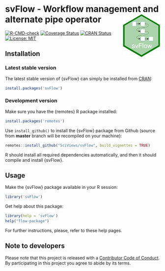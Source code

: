 # svFlow - Workflow management and alternate pipe operator <a href='https://www.sciviews.org/svFlow'><img src="man/figures/logo.png" align="right" height="139"/></a>

<!-- badges: start -->

[![R-CMD-check](https://github.com/SciViews/svFlow/actions/workflows/R-CMD-check.yaml/badge.svg)](https://github.com/SciViews/svFlow/actions/workflows/R-CMD-check.yaml) [![Coverage Status](https://img.shields.io/codecov/c/github/SciViews/svFlow/master.svg)](https://codecov.io/github/SciViews/svFlow?branch=master) [![CRAN Status](https://www.r-pkg.org/badges/version/svFlow)](https://cran.r-project.org/package=svFlow) [![License: MIT](https://img.shields.io/badge/License-MIT-yellow.svg)](https://opensource.org/licenses/MIT)

<!-- badges: end -->

## Installation

### Latest stable version

The latest stable version of {svFlow} can simply be installed from [CRAN](http://cran.r-project.org):

``` r
install.packages('svFlow')
```

### Development version

Make sure you have the {remotes} R package installed:

``` r
install.packages('remotes')
```

Use `install_github()` to install the {svFlow} package from Github (source from **master** branch will be recompiled on your machine):

``` r
remotes::install_github("SciViews/svFlow", build_vignettes = TRUE)
```

R should install all required dependencies automatically, and then it should compile and install {svFlow}.

## Usage

Make the {svFlow} package available in your R session:

``` r
library('svFlow')
```

Get help about this package:

``` r
library(help = 'svFlow')
help("flow-package")
```

For further instructions, please, refer to these help pages.

## Note to developers

Please note that this project is released with a [Contributor Code of Conduct](CONDUCT.md). By participating in this project you agree to abide by its terms.

